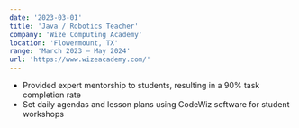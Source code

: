 ```yaml
---
date: '2023-03-01'
title: 'Java / Robotics Teacher'
company: 'Wize Computing Academy'
location: 'Flowermount, TX'
range: 'March 2023 – May 2024'
url: 'https://www.wizeacademy.com/'
---
```


- Provided expert mentorship to students, resulting in a 90% task completion rate
- Set daily agendas and lesson plans using CodeWiz software for student workshops
